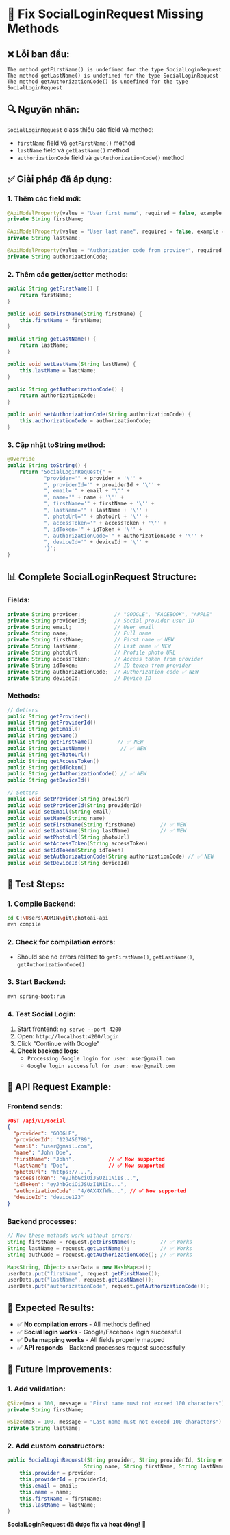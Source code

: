 # 🔧 Fix SocialLoginRequest Missing Methods

## ❌ **Lỗi ban đầu:**

```
The method getFirstName() is undefined for the type SocialLoginRequest
The method getLastName() is undefined for the type SocialLoginRequest
The method getAuthorizationCode() is undefined for the type SocialLoginRequest
```

## 🔍 **Nguyên nhân:**

`SocialLoginRequest` class thiếu các field và method:
- `firstName` field và `getFirstName()` method
- `lastName` field và `getLastName()` method  
- `authorizationCode` field và `getAuthorizationCode()` method

## ✅ **Giải pháp đã áp dụng:**

### **1. Thêm các field mới:**
```java
@ApiModelProperty(value = "User first name", required = false, example = "John")
private String firstName;

@ApiModelProperty(value = "User last name", required = false, example = "Doe")
private String lastName;

@ApiModelProperty(value = "Authorization code from provider", required = false)
private String authorizationCode;
```

### **2. Thêm các getter/setter methods:**
```java
public String getFirstName() {
    return firstName;
}

public void setFirstName(String firstName) {
    this.firstName = firstName;
}

public String getLastName() {
    return lastName;
}

public void setLastName(String lastName) {
    this.lastName = lastName;
}

public String getAuthorizationCode() {
    return authorizationCode;
}

public void setAuthorizationCode(String authorizationCode) {
    this.authorizationCode = authorizationCode;
}
```

### **3. Cập nhật toString method:**
```java
@Override
public String toString() {
    return "SocialLoginRequest{" +
            "provider='" + provider + '\'' +
            ", providerId='" + providerId + '\'' +
            ", email='" + email + '\'' +
            ", name='" + name + '\'' +
            ", firstName='" + firstName + '\'' +
            ", lastName='" + lastName + '\'' +
            ", photoUrl='" + photoUrl + '\'' +
            ", accessToken='" + accessToken + '\'' +
            ", idToken='" + idToken + '\'' +
            ", authorizationCode='" + authorizationCode + '\'' +
            ", deviceId='" + deviceId + '\'' +
            '}';
}
```

## 📊 **Complete SocialLoginRequest Structure:**

### **Fields:**
```java
private String provider;           // "GOOGLE", "FACEBOOK", "APPLE"
private String providerId;         // Social provider user ID
private String email;              // User email
private String name;               // Full name
private String firstName;          // First name ✅ NEW
private String lastName;           // Last name ✅ NEW
private String photoUrl;           // Profile photo URL
private String accessToken;        // Access token from provider
private String idToken;            // ID token from provider
private String authorizationCode;  // Authorization code ✅ NEW
private String deviceId;           // Device ID
```

### **Methods:**
```java
// Getters
public String getProvider()
public String getProviderId()
public String getEmail()
public String getName()
public String getFirstName()        // ✅ NEW
public String getLastName()          // ✅ NEW
public String getPhotoUrl()
public String getAccessToken()
public String getIdToken()
public String getAuthorizationCode() // ✅ NEW
public String getDeviceId()

// Setters
public void setProvider(String provider)
public void setProviderId(String providerId)
public void setEmail(String email)
public void setName(String name)
public void setFirstName(String firstName)        // ✅ NEW
public void setLastName(String lastName)          // ✅ NEW
public void setPhotoUrl(String photoUrl)
public void setAccessToken(String accessToken)
public void setIdToken(String idToken)
public void setAuthorizationCode(String authorizationCode) // ✅ NEW
public void setDeviceId(String deviceId)
```

## 🚀 **Test Steps:**

### **1. Compile Backend:**
```bash
cd C:\Users\ADMIN\git\photoai-api
mvn compile
```

### **2. Check for compilation errors:**
- Should see no errors related to `getFirstName()`, `getLastName()`, `getAuthorizationCode()`

### **3. Start Backend:**
```bash
mvn spring-boot:run
```

### **4. Test Social Login:**
1. Start frontend: `ng serve --port 4200`
2. Open: `http://localhost:4200/login`
3. Click "Continue with Google"
4. **Check backend logs:**
   - `Processing Google login for user: user@gmail.com`
   - `Google login successful for user: user@gmail.com`

## 📝 **API Request Example:**

### **Frontend sends:**
```json
POST /api/v1/social
{
  "provider": "GOOGLE",
  "providerId": "123456789",
  "email": "user@gmail.com",
  "name": "John Doe",
  "firstName": "John",           // ✅ Now supported
  "lastName": "Doe",             // ✅ Now supported
  "photoUrl": "https://...",
  "accessToken": "eyJhbGciOiJSUzI1NiIs...",
  "idToken": "eyJhbGciOiJSUzI1NiIs...",
  "authorizationCode": "4/0AX4XfWh...", // ✅ Now supported
  "deviceId": "device123"
}
```

### **Backend processes:**
```java
// Now these methods work without errors:
String firstName = request.getFirstName();        // ✅ Works
String lastName = request.getLastName();          // ✅ Works
String authCode = request.getAuthorizationCode(); // ✅ Works

Map<String, Object> userData = new HashMap<>();
userData.put("firstName", request.getFirstName());
userData.put("lastName", request.getLastName());
userData.put("authorizationCode", request.getAuthorizationCode());
```

## 🎯 **Expected Results:**

- ✅ **No compilation errors** - All methods defined
- ✅ **Social login works** - Google/Facebook login successful
- ✅ **Data mapping works** - All fields properly mapped
- ✅ **API responds** - Backend processes request successfully

## 🔧 **Future Improvements:**

### **1. Add validation:**
```java
@Size(max = 100, message = "First name must not exceed 100 characters")
private String firstName;

@Size(max = 100, message = "Last name must not exceed 100 characters")
private String lastName;
```

### **2. Add custom constructors:**
```java
public SocialLoginRequest(String provider, String providerId, String email, 
                         String name, String firstName, String lastName) {
    this.provider = provider;
    this.providerId = providerId;
    this.email = email;
    this.name = name;
    this.firstName = firstName;
    this.lastName = lastName;
}
```

**SocialLoginRequest đã được fix và hoạt động!** 🎉
